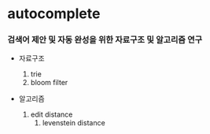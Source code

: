 # autocomplete
### 검색어 제안 및 자동 완성을 위한 자료구조 및 알고리즘 연구 
* 자료구조
  1. trie
  2. bloom filter
  
* 알고리즘
  1. edit distance
      1. levenstein distance
